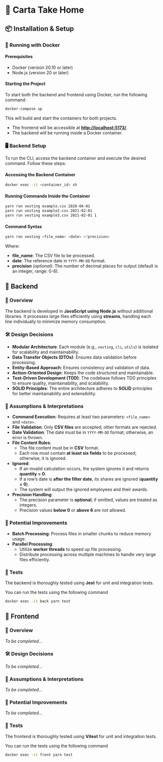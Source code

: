 # 📜 Carta Take Home

## 📦 Installation & Setup

### 🐳 Running with Docker

#### Prerequisites

- Docker (version 20.10 or later)
- Node.js (version 20 or later)

#### Starting the Project

To start both the backend and frontend using Docker, run the following command:

```sh
docker-compose up
```

This will build and start the containers for both projects.

- The frontend will be accessible at [**http://localhost:5173/**](http://localhost:5173/).
- The backend will be running inside a Docker container.

### 🖥️ Backend Setup

To run the CLI, access the backend container and execute the desired command. Follow these steps:

#### Accessing the Backend Container

```sh
docker exec -it <container_id> sh
```

#### Running Commands Inside the Container

```sh
yarn run vesting example.csv 2020-04-01
yarn run vesting example2.csv 2021-02-01
yarn run vesting example3.csv 2021-02-01 1
```

#### Command Syntax

```sh
yarn run vesting <file_name> <date> <?precision>
```

Where:

- **file\_name**: The CSV file to be processed.
- **date**: The reference date in `YYYY-MM-DD` format.
- **precision** *(optional)*: The number of decimal places for output (default is an integer, range: 0-6).

## 📌 Backend

### 📖 Overview

The backend is developed in **JavaScript using Node.js** without additional libraries. It processes large files efficiently using **streams**, handling each line individually to minimize memory consumption.

### 🛠 Design Decisions

- **Modular Architecture**: Each module (e.g., `vesting`, `cli`, `utils`) is isolated for scalability and maintainability.
- **Data Transfer Objects (DTOs)**: Ensures data validation before processing.
- **Entity-Based Approach**: Ensures consistency and validation of data.
- **Action-Oriented Design**: Keeps the code structured and maintainable.
- **Test-Driven Development (TDD)**: The codebase follows TDD principles to ensure quality, maintainability, and scalability.
- **SOLID Principles**: The entire architecture adheres to **SOLID** principles for better maintainability and extensibility.

### 📝 Assumptions & Interpretations

- **Command Execution**: Requires at least two parameters: `<file_name>` and `<date>`.
- **File Validation**: Only **CSV files** are accepted; other formats are rejected.
- **Date Validation**: The date must be in `YYYY-MM-DD` format; otherwise, an error is thrown.
- **File Content Rules**:
    - The file content must be in **CSV** format.
    - Each row must contain **at least six fields** to be processed; otherwise, it is ignored.
- **Ignored**:
    - If an invalid calculation occurs, the system ignores it and returns **quantity = 0**.
    - If a row’s date is **after the filter date**, its shares are ignored (**quantity = 0**).
    - The system will output the ignored employees and their awards.
- **Precision Handling**:
    - The precision parameter is **optional**; if omitted, values are treated as integers.
    - Precision values **below 0** or **above 6** are not allowed.

### 🚀 Potential Improvements

- **Batch Processing**: Process files in smaller chunks to reduce memory usage.
- **Parallel Processing**:
    - Utilize **worker threads** to speed up file processing.
    - Distribute processing across multiple machines to handle very large files efficiently.

### 🧪 Tests

The backend is thoroughly tested using **Jest** for unit and integration tests.

You can run the tests using the following command

```sh
docker exec -it back yarn test
```

## 📌 Frontend

### 📖 Overview

*To be completed...*

### 🛠 Design Decisions

*To be completed...*

### 📝 Assumptions & Interpretations

*To be completed...*

### 🚀 Potential Improvements

*To be completed...*

### 🧪 Tests

The frontend is thoroughly tested using **Vitest** for unit and integration tests.

You can run the tests using the following command

```sh
docker exec -it front yarn test
```
